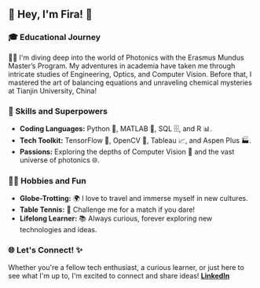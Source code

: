 ## 🌟 Hey, I'm Fira! 👋

### 🎓 Educational Journey
👨‍🎓 I'm diving deep into the world of Photonics with the Erasmus Mundus Master’s Program. My adventures in academia have taken me through intricate studies of Engineering, Optics, and Computer Vision. Before that, I mastered the art of balancing equations and unraveling chemical mysteries at Tianjin University, China!

### 🚀 Skills and Superpowers
- **Coding Languages:** Python 🐍, MATLAB 🔢, SQL 🗄️, and R 📊.
- **Tech Toolkit:** TensorFlow 🤖, OpenCV 📸, Tableau 📈, and Aspen Plus 🏭.
- **Passions:** Exploring the depths of Computer Vision 👀 and the vast universe of photonics 🌐.

### 🤹‍♂️ Hobbies and Fun
- **Globe-Trotting:** 🌍 I love to travel and immerse myself in new cultures.
- **Table Tennis:** 🏓 Challenge me for a match if you dare!
- **Lifelong Learner:** 📚 Always curious, forever exploring new technologies and ideas.

### 🌐 Let's Connect! ✨
Whether you're a fellow tech enthusiast, a curious learner, or just here to see what I'm up to, I'm excited to connect and share ideas!
[**LinkedIn**](www.linkedin.com/in/fromsa-teshome/) 




<!--
**PHYRA47/PHYRA47** is a ✨ _special_ ✨ repository because its `README.md` (this file) appears on your GitHub profile.

Here are some ideas to get you started:

- 🔭 I’m currently working on ...
- 🌱 I’m currently learning ...
- 👯 I’m looking to collaborate on ...
- 🤔 I’m looking for help with ...
- 💬 Ask me about ...
- 📫 How to reach me: ...
- 😄 Pronouns: ...
- ⚡ Fun fact: ...
-->
